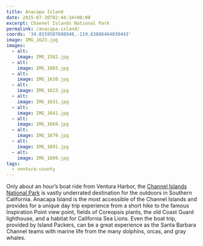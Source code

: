 ```yaml
---
title: Anacapa Island
date: 2015-07-30T02:44:34+00:00
excerpt: Channel Islands National Park
permalink: /anacapa-island/
coords: '34.0159507608948,-119.63886464030443'
image: IMG_1623.jpg
images:
  - alt: 
    image: IMG_1582.jpg
  - alt: 
    image: IMG_1603.jpg
  - alt: 
    image: IMG_1610.jpg
  - alt: 
    image: IMG_1623.jpg
  - alt: 
    image: IMG_1631.jpg
  - alt: 
    image: IMG_1641.jpg
  - alt: 
    image: IMG_1669.jpg
  - alt: 
    image: IMG_1679.jpg
  - alt: 
    image: IMG_1691.jpg
  - alt: 
    image: IMG_1699.jpg
tags:
  - ventura-county
---
```

Only about an hour’s boat ride from Ventura Harbor, the <a href="http://www.nps.gov/chis/">Channel Islands National Park</a> is vastly underrated destination for the outdoors in Southern California. Anacapa Island is the most accessible of the Channel Islands and provides for a unique day trip experience from a short hike to the famous Inspiration Point view point, fields of Coreopsis plants, the old Coast Guard lighthouse, and a habitat for California Sea Lions. Even the boat trip, provided by Island Packers, can be a great experience as the Santa Barbara Channel teams with marine life from the many dolphins, orcas, and gray whales.

